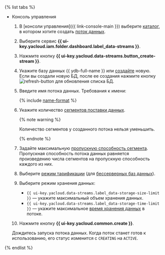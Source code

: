 {% list tabs %}

- Консоль управления

  1. В [консоли управления]({{ link-console-main }}) выберите [каталог](../../resource-manager/concepts/resources-hierarchy.md#folder), в котором хотите создать [поток данных](../../data-streams/concepts/glossary.md#stream-concepts).
  1. Выберите сервис **{{ ui-key.yacloud.iam.folder.dashboard.label_data-streams }}**.
  1. Нажмите кнопку **{{ ui-key.yacloud.data-streams.button_create-stream }}**.
  1. Укажите базу данных {{ ydb-full-name }} или [создайте](../../ydb/quickstart.md#create-db) новую. Если вы создали новую БД, после ее создания нажмите кнопку ![refresh-button](../../_assets/data-streams/refresh-button.svg) для обновления списка БД.
  1. Введите имя потока данных. Требования к имени:

     {% include [name-format](../../_includes/name-format.md) %}

  1. Укажите количество [сегментов поставки данных](../../data-streams/concepts/glossary.md#shard).

     {% note warning %}

     Количество сегментов у созданного потока нельзя уменьшить.

     {% endnote %}

  1. Задайте максимальную [пропускную способность сегмента](../../data-streams/concepts/glossary.md#shard-thoughput). Пропускная способность потока данных равняется произведению числа сегментов на пропускную способность каждого из них.
  1. Выберите [режим тарификации](../../data-streams/pricing.md) (для [бессерверных баз данных](../../ydb/concepts/serverless-and-dedicated.md#serverless)).
  1. Выберите режим хранения данных:
     * `{{ ui-key.yacloud.data-streams.label_data-storage-size-limit }}` — укажите максимальный объем хранения данных.
     * `{{ ui-key.yacloud.data-streams.label_data-storage-time-limit }}` — укажите максимальное [время хранения данных](../../data-streams/concepts/glossary.md#retention-time) в потоке.
  1. Нажмите кнопку **{{ ui-key.yacloud.common.create }}**.

  Дождитесь запуска потока данных. Когда поток станет готов к использованию, его статус изменится с `CREATING` на `ACTIVE`.

{% endlist %}
